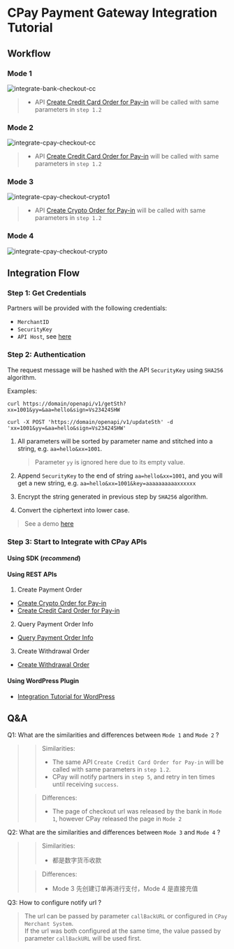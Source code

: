 # CPay Payment Gateway Integration Tutorial

## Workflow 

### Mode 1
![integrate-bank-checkout-cc](https://static.cpay.ltd/images/docs/integrate-bank-checkout-cc.png)

> - API [Create Credit Card Order for Pay-in](https://github.com/cpayfinance/document/blob/main/rest-api-reference/api-transaction.md#create-credit-card-order-for-pay-in)
  will be called with same parameters in `step 1.2`


### Mode 2
![integrate-cpay-checkout-cc](https://static.cpay.ltd/images/docs/integrate-cpay-checkout-cc.png)

> - API [Create Credit Card Order for Pay-in](https://github.com/cpayfinance/document/blob/main/rest-api-reference/api-transaction.md#create-credit-card-order-for-pay-in)
    will be called with same parameters in `step 1.2`


### Mode 3
![integrate-cpay-checkout-crypto1](https://static.cpay.ltd/images/docs/integrate-cpay-checkout-crypto-1.png)

> - API [Create Crypto Order for Pay-in](https://github.com/cpayfinance/document/blob/main/rest-api-reference/api-transaction.md#create-crypto-order-for-pay-in)
    will be called with same parameters in `step 1.2`


### Mode 4
![integrate-cpay-checkout-crypto](https://static.cpay.ltd/images/docs/integrate-cpay-checkout-crypto.png)



## Integration Flow

### Step 1: Get Credentials
Partners will be provided with the following credentials:
- `MerchantID`
- `SecurityKey`
- `API Host`, see [here](https://github.com/cpayfinance/document/blob/main/rest-api-reference/api-host.md)

### Step 2: Authentication
The request message will be hashed with the API `SecurityKey` using `SHA256` algorithm.

Examples:
```shell
curl https://domain/openapi/v1/getSth?xx=1001&yy=&aa=hello&sign=Vs23424SHW

curl -X POST 'https://domain/openapi/v1/updateSth' -d 'xx=1001&yy=&aa=hello&sign=Vs23424SHW'
```

1. All parameters will be sorted by parameter name and stitched into a string, e.g. `aa=hello&xx=1001`. 
   > Parameter `yy` is ignored here due to its empty value.

2. Append `SecurityKey` to the end of string `aa=hello&xx=1001`, and you will get a new string, e.g. `aa=hello&xx=1001&key=aaaaaaaaaaxxxxxx`

3. Encrypt the string generated in previous step by `SHA256` algorithm.

4. Convert the ciphertext into lower case.

> See a demo [here](https://github.com/cpayfinance/document/blob/main/rest-api-reference/api-signature.md)

### Step 3: Start to Integrate with CPay APIs

#### Using SDK (_recommend_)


#### Using REST APIs

1. Create Payment Order
- [Create Crypto Order for Pay-in](https://github.com/cpayfinance/document/blob/main/rest-api-reference/api-transaction.md#create-crypto-order-for-pay-in)
- [Create Credit Card Order for Pay-in](https://github.com/cpayfinance/document/blob/main/rest-api-reference/api-transaction.md#create-credit-card-order-for-pay-in)

2. Query Payment Order Info
- [Query Payment Order Info](https://github.com/cpayfinance/document/blob/main/rest-api-reference/api-transaction.md#query-payment-order-info)

3. Create Withdrawal Order
- [Create Withdrawal Order](https://github.com/cpayfinance/document/blob/main/rest-api-reference/api-transaction.md#create-withdrawal-order)

#### Using WordPress Plugin
- [Integration Tutorial for WordPress](https://github.com/cpayfinance/document/blob/main/wordpress-plugin-reference/wordpress-plugin.md)

## Q&A
Q1: What are the similarities and differences between `Mode 1` and `Mode 2` ?
> 
>> Similarities:
>> - The same API `Create Credit Card Order for Pay-in` will be called with same parameters in `step 1.2`.
>> - CPay will notify partners in `step 5`, and retry in ten times until receiving `success`.
>
>> Differences:
>> - The page of checkout url was released by the bank in `Mode 1`, however CPay released the page in `Mode 2`


Q2: What are the similarities and differences between `Mode 3` and `Mode 4` ?
> 
>> Similarities:
>> - 都是数字货币收款
>
>> Differences:
>> - Mode 3 先创建订单再进行支付，Mode 4 是直接充值


Q3: How to configure notify url ? 
> 
> The url can be passed by parameter `callBackURL` or configured in `CPay Merchant System`.  
> If the url was both configured at the same time, the value passed by parameter `callBackURL` will be used first.

